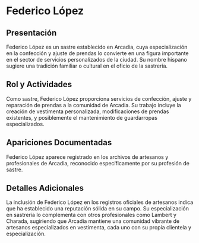 # Federico López

## Presentación
Federico López es un sastre establecido en Arcadia, cuya especialización en la confección y ajuste de prendas lo convierte en una figura importante en el sector de servicios personalizados de la ciudad. Su nombre hispano sugiere una tradición familiar o cultural en el oficio de la sastrería.

## Rol y Actividades
Como sastre, Federico López proporciona servicios de confección, ajuste y reparación de prendas a la comunidad de Arcadia. Su trabajo incluye la creación de vestimenta personalizada, modificaciones de prendas existentes, y posiblemente el mantenimiento de guardarropas especializados.

## Apariciones Documentadas
Federico López aparece registrado en los archivos de artesanos y profesionales de Arcadia, reconocido específicamente por su profesión de sastre.

## Detalles Adicionales
La inclusión de Federico López en los registros oficiales de artesanos indica que ha establecido una reputación sólida en su campo. Su especialización en sastrería lo complementa con otros profesionales como Lambert y Charada, sugiriendo que Arcadia mantiene una comunidad vibrante de artesanos especializados en vestimenta, cada uno con su propia clientela y especialización.